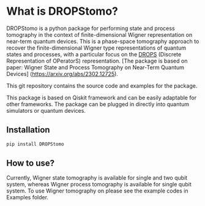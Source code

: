# What is DROPStomo?
DROPStomo is a python package for performing state and process tomography in the context of finite-dimensional Wigner representation on near-term quantum devices. This is a phase-space tomography approach to recover the finite-dimensional Wigner type representations of quantum states and processes, with a particular focus on the [DROPS](https://spindrops.org/) (Discrete Representation of OPeratorS) representation. [The package is based on paper: Wigner State and Process Tomography on Near-Term Quantum Devices] (https://arxiv.org/abs/2302.12725).

This git repository contains the source code and examples for the package. 

This package is based on Qiskit framework and can be easily adaptable for other frameworks. The package can be plugged in directly into quantum simulators or quantum devices.  

## Installation
```bash
pip install DROPStomo
```
## How to use?
Currently, Wigner state tomography is available for single and two qubit system, whereas Wigner process tomography is available for single qubit system. To use Wigner tomography on please see the example codes in Examples folder.  


